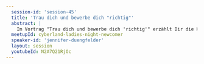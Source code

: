 ```yaml
---
  session-id: 'session-45'
  title: 'Trau dich und bewerbe dich "richtig"'
  abstract: |
    Im Vortrag "Trau dich und bewerbe dich 'richtig'" erzählt Dir die HR Managerin Jenny wie eine perfekte Bewerbung im IT-Bereich wirklich aussehen muss. Leider verkaufen sich, vorallem einige Frauen, deutlich unter Wert und trauen sich gewisse Dinge nicht. Jenny möchte die Softwareentwicklerinnen aufrütteln, ermutigen und die richtigen Tipps an die Hand geben. So steigen Eure Chancen bei der nächsten Bewerbung.
  meetupId: cyberland-ladies-night-newcomer
  speaker-id: 'jennifer-duengfelder'
  layout: session
  youtubeId: N2A7Q21RjOc
---
```

